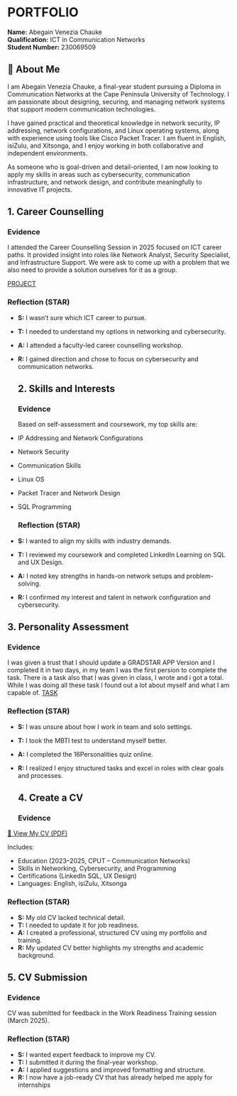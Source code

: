 # PORTFOLIO
**Name:** Abegain Venezia Chauke  
**Qualification:** ICT in Communication Networks                                                                                                                                                                                      
**Student Number:** 230069509


## 👤 About Me
I am Abegain Venezia Chauke, a final-year student pursuing a Diploma in Communication Networks at the Cape Peninsula University of Technology. I am passionate about designing, securing, and managing network systems that support modern communication technologies.

I have gained practical and theoretical knowledge in network security, IP addressing, network configurations, and Linux operating systems, along with experience using tools like Cisco Packet Tracer. I am fluent in English, isiZulu, and Xitsonga, and I enjoy working in both collaborative and independent environments.

As someone who is goal-driven and detail-oriented, I am now looking to apply my skills in areas such as cybersecurity, communication infrastructure, and network design, and contribute meaningfully to innovative IT projects.






## 1. Career Counselling
###  Evidence
I attended the Career Counselling Session in 2025 focused on ICT career paths. It provided insight into roles like Network Analyst, Security Specialist, and Infrastructure Support. We were ask to come up with a problem that we also need to provide a solution ourselves for it as a group.

[PROJECT](project3.pdf)

###  Reflection (STAR)
- **S:** I wasn’t sure which ICT career to pursue.  
- **T:** I needed to understand my options in networking and cybersecurity.  
- **A:** I attended a faculty-led career counselling workshop.  
- **R:** I gained direction and chose to focus on cybersecurity and communication networks.


  ##  2. Skills and Interests
  ###  Evidence
  Based on self-assessment and coursework, my top skills are:
- IP Addressing and Network Configurations  
- Network Security  
- Communication Skills  
- Linux OS  
- Packet Tracer and Network Design  
- SQL Programming

  ###  Reflection (STAR)
- **S:** I wanted to align my skills with industry demands.  
- **T:** I reviewed my coursework and completed LinkedIn Learning on SQL and UX Design.  
- **A:** I noted key strengths in hands-on network setups and problem-solving.  
- **R:** I confirmed my interest and talent in network configuration and cybersecurity.


  
##  3. Personality Assessment
###  Evidence
I was given a trust that I should update a GRADSTAR APP Version and I completed it in two days, in my team I was the first persion to complete the task. There is a task also that I was given in class, I wrote and i got a total. While I was doing all these task I found out a lot about myself and what I am capable of.
[TASK](Assessment.pdf)

###  Reflection (STAR)
- **S:** I was unsure about how I work in team and solo settings.  
- **T:** I took the MBTI test to understand myself better.  
- **A:** I completed the 16Personalities quiz online.  
- **R:** I realized I enjoy structured tasks and excel in roles with clear goals and processes.



  ##  4. Create a CV
  ###  Evidence
[📎 View My CV (PDF)](CV.pdf)

Includes:
- Education (2023–2025, CPUT – Communication Networks)  
- Skills in Networking, Cybersecurity, and Programming  
- Certifications (LinkedIn SQL, UX Design)  
- Languages: English, isiZulu, Xitsonga


###  Reflection (STAR)
- **S:** My old CV lacked technical detail.  
- **T:** I needed to update it for job readiness.  
- **A:** I created a professional, structured CV using my portfolio and training.  
- **R:** My updated CV better highlights my strengths and academic background.



##  5. CV Submission
###  Evidence
CV was submitted for feedback in the Work Readiness Training session (March 2025).


###  Reflection (STAR)
- **S:** I wanted expert feedback to improve my CV.  
- **T:** I submitted it during the final-year workshop.  
- **A:** I applied suggestions and improved formatting and structure.  
- **R:** I now have a job-ready CV that has already helped me apply for internships








